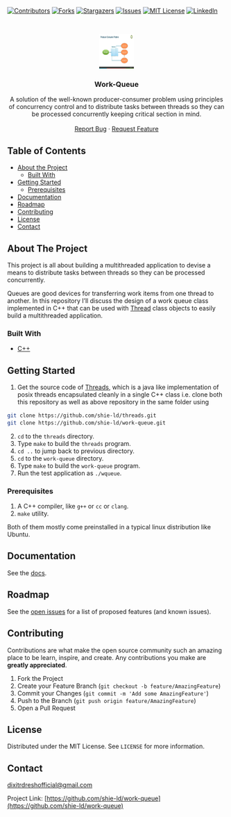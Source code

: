 [![Contributors][contributors-shield]][contributors-url]
[![Forks][forks-shield]][forks-url]
[![Stargazers][stars-shield]][stars-url]
[![Issues][issues-shield]][issues-url]
[![MIT License][license-shield]][license-url]
[![LinkedIn][linkedin-shield]][linkedin-url]




<!-- PROJECT LOGO -->
<br />
<p align="center">
  <a href="https://github.com/shie-ld/work-queue">
    <img src="images/logo.jpg" alt="Logo" width="80" height="80">
  </a>

  <h3 align="center">Work-Queue</h3>

  <p align="center">
   A solution of the well-known producer-consumer problem using principles of concurrency control and to distribute tasks between threads so they can be processed concurrently keeping critical section in mind.
    <br />
    <br />
    <a href="https://github.com/shie-ld/work-queue/issues">Report Bug</a>
    ·
    <a href="https://github.com/shie-ld/work-queue/issues">Request Feature</a>
  </p>
</p>



<!-- TABLE OF CONTENTS -->
## Table of Contents

* [About the Project](#about-the-project)
  * [Built With](#built-with)
* [Getting Started](#getting-started)
  * [Prerequisites](#prerequisites)
* [Documentation](#documentation)
* [Roadmap](#roadmap)
* [Contributing](#contributing)
* [License](#license)
* [Contact](#contact)


<!-- ABOUT THE PROJECT -->
## About The Project


This project is all about building a multithreaded application to devise a means to distribute tasks between threads so they can be processed concurrently.

Queues are good devices for transferring work items from one thread to another. In this repository I’ll discuss the design of a work queue class implemented in C++ that can be used with [Thread](https://github.com/shie-ld/threads) class objects to easily build a multithreaded application.


### Built With
* [C++](https://www.cplusplus.com/)


<!-- GETTING STARTED -->
## Getting Started

1. Get the source code of [Threads](https://github.com/shie-ld/threads), which is a java like implementation of posix threads encapsulated cleanly in a single C++ class i.e. clone both this repository as well as above repository in the same folder using
```sh
git clone https://github.com/shie-ld/threads.git
git clone https://github.com/shie-ld/work-queue.git
```

2. `cd` to the `threads` directory.
3. Type `make` to build the `threads` program.
4. `cd ..` to jump back to previous directory.
5. `cd` to the `work-queue` directory.
6. Type `make` to build the `work-queue` program.
7. Run the test application as `./wqueue`.


### Prerequisites

1. A C++ compiler, like `g++` or `cc` or `clang`.
2. `make` utility.

Both of them mostly come preinstalled in a typical linux distribution like Ubuntu. 



<!-- DOCUMENTATION -->
## Documentation

See the [docs](./docs/docs.md).

<!-- ROADMAP -->
## Roadmap

See the [open issues](https://github.com/shie-ld/work-queue/issues) for a list of proposed features (and known issues).



<!-- CONTRIBUTING -->
## Contributing

Contributions are what make the open source community such an amazing place to be learn, inspire, and create. Any contributions you make are **greatly appreciated**.

1. Fork the Project
2. Create your Feature Branch (`git checkout -b feature/AmazingFeature`)
3. Commit your Changes (`git commit -m 'Add some AmazingFeature'`)
4. Push to the Branch (`git push origin feature/AmazingFeature`)
5. Open a Pull Request



<!-- LICENSE -->
## License

Distributed under the MIT License. See `LICENSE` for more information.



<!-- CONTACT -->
## Contact

dixitrdreshofficial@gmail.com

Project Link: [https://github.com/shie-ld/work-queue](https://github.com/shie-ld/work-queue)





<!-- MARKDOWN LINKS & IMAGES -->
<!-- https://www.markdownguide.org/basic-syntax/#reference-style-links -->
[contributors-shield]: https://img.shields.io/github/contributors/shie-ld/threads.svg?style=flat-square
[contributors-url]: https://github.com/shie-ld/threads/graphs/contributors
[forks-shield]: https://img.shields.io/github/forks/shie-ld/threads.svg?style=flat-square
[forks-url]: https://github.com/shie-ld/threads/network/members
[stars-shield]: https://img.shields.io/github/stars/shie-ld/threads.svg?style=flat-square
[stars-url]: https://github.com/shie-ld/threads/stargazers
[issues-shield]: https://img.shields.io/github/issues/shie-ld/threads.svg?style=flat-square
[issues-url]: https://github.com/shie-ld/threads/issues
[license-shield]: https://img.shields.io/github/license/shie-ld/threads.svg?style=flat-square
[license-url]: https://github.com/shie-ld/threads/blob/master/LICENSE.txt
[linkedin-shield]: https://img.shields.io/badge/-LinkedIn-black.svg?style=flat-square&logo=linkedin&colorB=555
[linkedin-url]: https://linkedin.com/in/rudresh-dixit-11a15618a/

